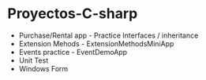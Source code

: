 # Proyectos-C-sharp

* Purchase/Rental app - Practice Interfaces / inheritance
* Extension Mehods - ExtensionMethodsMiniApp
* Events practice - EventDemoApp
* Unit Test
* Windows Form
